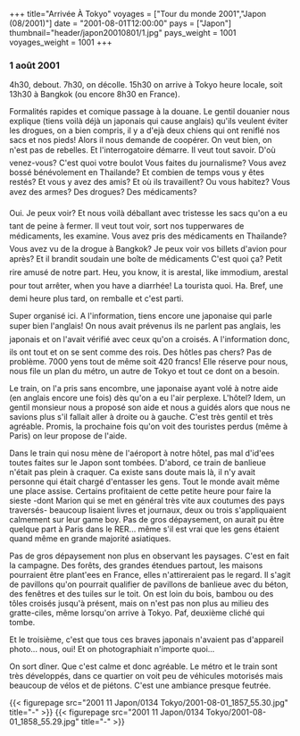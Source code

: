 +++
title="Arrivée À Tokyo"
voyages = ["Tour du monde 2001","Japon (08/2001)"]
date = "2001-08-01T12:00:00"
pays = ["Japon"]
thumbnail="header/japon20010801/1.jpg"
pays_weight = 1001
voyages_weight = 1001
+++
### 1 août 2001

4h30, debout. 7h30, on décolle. 15h30 on arrive à Tokyo heure locale, soit 
13h30 à Bangkok (ou encore 8h30 en France). 

Formalités rapides et comique passage à la douane. Le gentil douanier nous 
explique (tiens voilà déjà un japonais qui cause anglais) qu'ils veulent éviter 
les drogues, on a bien compris, il y a d'ejà deux chiens qui ont reniflé nos 
sacs et nos pieds! Alors il nous demande de coopérer. On veut bien, on n'est 
pas de rebelles. Et l'interrogatoire démarre. Il veut tout savoir. D'où venez-vous? 
C'est quoi votre boulot Vous faites du journalisme? Vous avez bossé bénévolement 
en Thailande? Et combien de temps vous y êtes restés? Et vous y avez des amis? 
Et où ils travaillent? Ou vous habitez? Vous avez des armes? Des drogues? Des 
médicaments? 

Oui. Je peux voir? Et nous voilà déballant avec tristesse les sacs qu'on 
a eu tant de peine à fermer. Il veut tout voir, sort nos tupperwares de médicaments, 
les examine. Vous avez pris des médicaments en Thailande? Vous avez vu de la 
drogue à Bangkok? Je peux voir vos billets d'avion pour après? Et il brandit 
soudain une boîte de médicaments C'est quoi ça? Petit rire amusé de notre 
part. Heu, you know, it is arestal, like immodium, arestal pour tout arrêter, 
when you have a diarrhée! La tourista quoi. Ha. Bref, une demi heure plus 
tard, on remballe et c'est parti.

Super organisé ici. A l'information, tiens encore une japonaise qui parle super 
bien l'anglais! On nous avait prévenus ils ne parlent pas anglais, les japonais 
et on l'avait vérifié avec ceux qu'on a croisés. A l'information donc, ils ont 
tout et on se sent comme des rois. Des hôtles pas chers? Pas de problème. 7000 
yens tout de même soit 420 francs! Elle réserve pour nous, nous file un plan 
du métro, un autre de Tokyo et tout ce dont on a besoin.

Le train, on l'a pris sans encombre, une japonaise ayant volé à notre aide 
(en anglais encore une fois) dès qu'on a eu l'air perplexe. L'hôtel? Idem, un 
gentil monsieur nous a proposé son aide et nous a guidés alors que nous ne savions 
plus s'il fallait aller à droite ou à gauche. C'est très gentil et très agréable. 
Promis, la prochaine fois qu'on voit des touristes perdus (même à Paris) on 
leur propose de l'aide.

Dans le train qui nosu mène de l'aéroport à notre hôtel, pas mal d'id'ees toutes 
faites sur le Japon sont tombées. D'abord, ce train de banlieue n'était pas 
plein à craquer. Ca existe sans doute mais là, il n'y avait personne qui était 
chargé d'entasser les gens. Tout le monde avait même une place assise. Certains 
profitaient de cette petite heure pour faire la sieste -dont Marion qui se met 
en général très vite aux coutumes des pays traversés- beaucoup lisaient livres 
et journaux, deux ou trois s'appliquaient calmement sur leur game boy. Pas de 
gros dépaysement, on aurait pu être quelque part à Paris dans le RER... même 
s'il est vrai que les gens étaient quand même en grande majorité asiatiques.

Pas de gros dépaysement non plus en observant les paysages. C'est en fait la 
campagne. Des forêts, des grandes étendues partout, les maisons pourraient être 
plant'ees en France, elles n'attireraient pas le regard. Il s'agit de pavillons 
qu'on pourrait qualifier de pavillons de banlieue avec du béton, des fenêtres 
et des tuiles sur le toit. On est loin du bois, bambou ou des tôles croisés 
jusqu'à présent, mais on n'est pas non plus au milieu des gratte-ciles, même 
lorsqu'on arrive à Tokyo. Paf, deuxième cliché qui tombe. 

Et le troisième, c'est que tous ces braves japonais n'avaient pas d'appareil 
photo... nous, oui! Et on photographiait n'importe quoi...

On sort dîner. Que c'est calme et donc agréable. Le métro et le train sont 
très développés, dans ce quartier on voit peu de véhicules motorisés mais beaucoup 
de vélos et de piétons. C'est une ambiance presque feutrée.


<div id="TOTO">{{< figurepage src="2001 11 Japon/0134 Tokyo/2001-08-01_1857_55.30.jpg" title="-"  >}}
{{< figurepage src="2001 11 Japon/0134 Tokyo/2001-08-01_1858_55.29.jpg" title="-"  >}}
</DIV>

